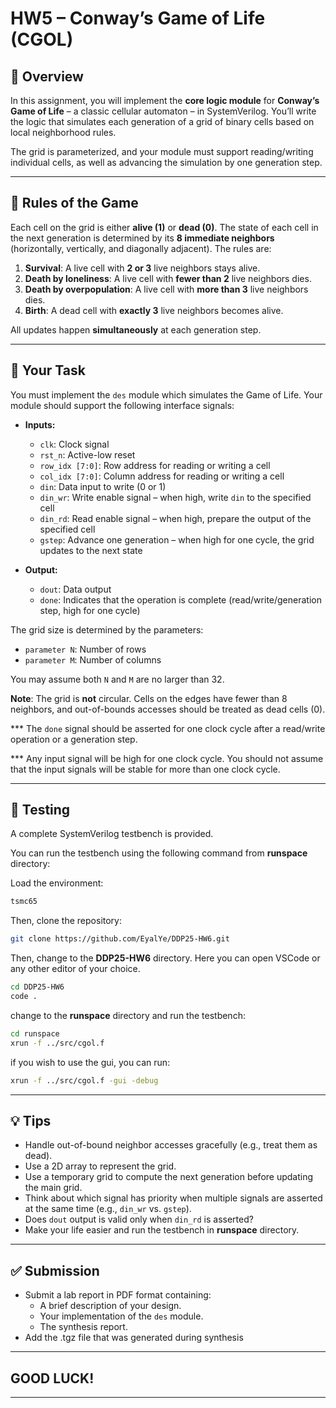 # HW5 – Conway’s Game of Life (CGOL)

## 🧠 Overview

In this assignment, you will implement the **core logic module** for **Conway’s Game of Life** – a classic cellular automaton – in SystemVerilog. You’ll write the logic that simulates each generation of a grid of binary cells based on local neighborhood rules.

The grid is parameterized, and your module must support reading/writing individual cells, as well as advancing the simulation by one generation step.

---

## 📏 Rules of the Game

Each cell on the grid is either **alive (1)** or **dead (0)**. The state of each cell in the next generation is determined by its **8 immediate neighbors** (horizontally, vertically, and diagonally adjacent). The rules are:

1. **Survival**: A live cell with **2 or 3** live neighbors stays alive.
2. **Death by loneliness**: A live cell with **fewer than 2** live neighbors dies.
3. **Death by overpopulation**: A live cell with **more than 3** live neighbors dies.
4. **Birth**: A dead cell with **exactly 3** live neighbors becomes alive.

All updates happen **simultaneously** at each generation step.

---

## 🧩 Your Task

You must implement the `des` module which simulates the Game of Life. Your module should support the following interface signals:

- **Inputs:**
  - `clk`: Clock signal
  - `rst_n`: Active-low reset
  - `row_idx [7:0]`: Row address for reading or writing a cell
  - `col_idx [7:0]`: Column address for reading or writing a cell
  - `din`: Data input to write (0 or 1)
  - `din_wr`: Write enable signal – when high, write `din` to the specified cell
  - `din_rd`: Read enable signal – when high, prepare the output of the specified cell
  - `gstep`: Advance one generation – when high for one cycle, the grid updates to the next state

- **Output:**
  - `dout`: Data output
  - `done`: Indicates that the operation is complete (read/write/generation step, high for one cycle)

The grid size is determined by the parameters:
- `parameter N`: Number of rows
- `parameter M`: Number of columns

You may assume both `N` and `M` are no larger than 32.

**Note**: The grid is **not** circular. Cells on the edges have fewer than 8 neighbors, and out-of-bounds accesses should be treated as dead cells (0). 

*** The `done` signal should be asserted for one clock cycle after a read/write operation or a generation step.

*** Any input signal will be high for one clock cycle. You should not assume that the input signals will be stable for more than one clock cycle.

---

## 🧪 Testing

A complete SystemVerilog testbench is provided.

You can run the testbench using the following command from **runspace** directory:

Load the environment:

```bash
tsmc65
```

Then, clone the repository:

```bash
git clone https://github.com/EyalYe/DDP25-HW6.git
```
Then, change to the **DDP25-HW6** directory. Here you can open VSCode or any other editor of your choice.

```bash
cd DDP25-HW6
code .
```

change to the **runspace** directory and run the testbench:

```bash
cd runspace
xrun -f ../src/cgol.f
```

if you wish to use the gui, you can run:

```bash
xrun -f ../src/cgol.f -gui -debug
```

---

## 💡 Tips

- Handle out-of-bound neighbor accesses gracefully (e.g., treat them as dead).
- Use a 2D array to represent the grid.
- Use a temporary grid to compute the next generation before updating the main grid.
- Think about which signal has priority when multiple signals are asserted at the same time (e.g., `din_wr` vs. `gstep`).
- Does `dout` output is valid only when `din_rd` is asserted?
- Make your life easier and run the testbench in **runspace** directory.

---

## ✅ Submission

- Submit a lab report in PDF format containing:
  - A brief description of your design.
  - Your implementation of the `des` module.
  - The synthesis report.
- Add the .tgz file that was generated during synthesis

---

## GOOD LUCK!

---

